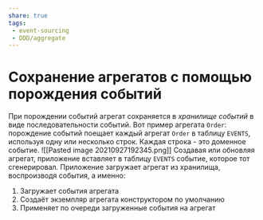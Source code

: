 ```yaml
---
share: true
tags:
 - event-sourcing
 - DDD/aggregate
---
```

# Сохранение агрегатов с помощью порождения событий
При порождении событий агрегат сохраняется в *хранилище событий* в виде последовательности событий.
Вот пример агрегата `Order`: порождение событий поещает каждый агрегат `Order` в таблицу `EVENTS`, используя одну или несколько строк. Каждая строка - это доменное событие.
![[Pasted image 20210927192345.png]]
Создавая или обновляя агрегат, приложение вставляет в таблицу `EVENTS` событие, которое тот сгенерировал. Приложение загружает агрегат из хранилища, воспроизводя события, а именно:
1. Загружает события агрегата
2. Создаёт экземпляр агрегата конструктором по умолчанию
3. Применяет по очереди загруженные события на агрегат